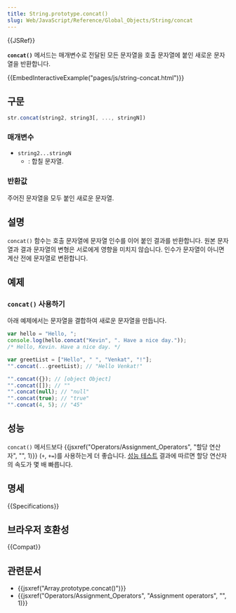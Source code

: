 ```yaml
---
title: String.prototype.concat()
slug: Web/JavaScript/Reference/Global_Objects/String/concat
---
```


{{JSRef}}

**`concat()`** 메서드는 매개변수로 전달된 모든 문자열을 호출 문자열에 붙인 새로운 문자열을 반환합니다.

{{EmbedInteractiveExample("pages/js/string-concat.html")}}

## 구문

```js
str.concat(string2, string3[, ..., stringN])
```

### 매개변수

- `string2...stringN`
  - : 합칠 문자열.

### 반환값

주어진 문자열을 모두 붙인 새로운 문자열.

## 설명

`concat()` 함수는 호출 문자열에 문자열 인수를 이어 붙인 결과를 반환합니다. 원본 문자열과 결과 문자열의 변형은 서로에게 영향을 미치지 않습니다. 인수가 문자열이 아니면 계산 전에 문자열로 변환합니다.

## 예제

### `concat()` 사용하기

아래 예제에서는 문자열을 결합하여 새로운 문자열을 만듭니다.

```js
var hello = "Hello, ";
console.log(hello.concat("Kevin", ". Have a nice day."));
/* Hello, Kevin. Have a nice day. */

var greetList = ["Hello", " ", "Venkat", "!"];
"".concat(...greetList); // "Hello Venkat!"

"".concat({}); // [object Object]
"".concat([]); // ""
"".concat(null); // "null"
"".concat(true); // "true"
"".concat(4, 5); // "45"
```

## 성능

`concat()` 메서드보다 {{jsxref("Operators/Assignment_Operators", "할당 연산자", "", 1)}} (`+`, `+=`)를 사용하는게 더 좋습니다. [성능 테스트](https://web.archive.org/web/20170404182053/https://jsperf.com/concat-vs-plus-vs-join) 결과에 따르면 할당 연산자의 속도가 몇 배 빠릅니다.

## 명세

{{Specifications}}

## 브라우저 호환성

{{Compat}}

## 관련문서

- {{jsxref("Array.prototype.concat()")}}
- {{jsxref("Operators/Assignment_Operators", "Assignment operators", "", 1)}}
